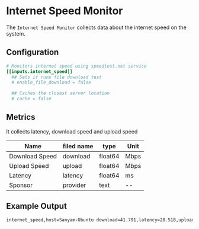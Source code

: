 # Internet Speed Monitor

The `Internet Speed Monitor` collects data about the internet speed on the system.

## Configuration

```toml
# Monitors internet speed using speedtest.net service
[[inputs.internet_speed]]
  ## Sets if runs file download test
  # enable_file_download = false

  ## Caches the closest server location
  # cache = false
```

## Metrics

It collects latency, download speed and upload speed

| Name           | filed name | type    | Unit |
| -------------- | ---------- | ------- | ---- |
| Download Speed | download   | float64 | Mbps |
| Upload Speed   | upload     | float64 | Mbps |
| Latency        | latency    | float64 | ms   |
| Sponsor        | provider   | text    | --   |

## Example Output

```sh
internet_speed,host=Sanyam-Ubuntu download=41.791,latency=28.518,upload=59.798 1631031183000000000,provider=CenturyLink
```
